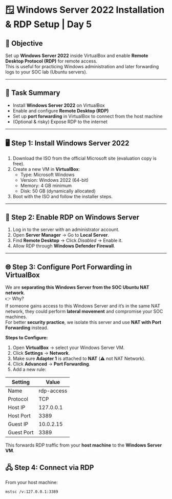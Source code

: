 # 🪟 Windows Server 2022 Installation & RDP Setup | Day 5

## 🎯 Objective
Set up **Windows Server 2022** inside VirtualBox and enable **Remote Desktop Protocol (RDP)** for remote access.  
This is useful for practicing Windows administration and later forwarding logs to your SOC lab (Ubuntu servers).

---

## 📝 Task Summary
- Install **Windows Server 2022** on VirtualBox  
- Enable and configure **Remote Desktop (RDP)**  
- Set up **port forwarding** in VirtualBox to connect from the host machine  
- (Optional & risky) Expose RDP to the internet  

---

## 🖥️ Step 1: Install Windows Server 2022
1. Download the ISO from the official Microsoft site (evaluation copy is free).  
2. Create a new VM in **VirtualBox**:  
   - Type: Microsoft Windows  
   - Version: Windows 2022 (64-bit)  
   - Memory: 4 GB minimum  
   - Disk: 50 GB (dynamically allocated)  
3. Boot with the ISO and follow the installer steps.  

---

## 🔑 Step 2: Enable RDP on Windows Server
1. Log in to the server with an administrator account.  
2. Open **Server Manager** → Go to **Local Server**.  
3. Find **Remote Desktop** → Click *Disabled* → Enable it.  
4. Allow RDP through **Windows Defender Firewall**.  

---

## 🌐 Step 3: Configure Port Forwarding in VirtualBox
We are **separating this Windows Server from the SOC Ubuntu NAT network**.  
👉 Why?  
If someone gains access to this Windows Server and it’s in the same NAT network, they could perform **lateral movement** and compromise your SOC machines.  
For better **security practice**, we isolate this server and use **NAT with Port Forwarding** instead.  

**Steps to Configure:**
1. Open **VirtualBox** → select your Windows Server VM.  
2. Click **Settings** → **Network**.  
3. Make sure **Adapter 1** is attached to **NAT** (⚠️ not NAT Network).  
4. Click **Advanced** → **Port Forwarding**.  
5. Add a new rule:  

| Setting   | Value        |
|-----------|-------------|
| Name      | rdp-access  |
| Protocol  | TCP         |
| Host IP   | 127.0.0.1   |
| Host Port | 3389        |
| Guest IP  | 10.0.2.15   |
| Guest Port| 3389        |

This forwards RDP traffic from your **host machine** to the **Windows Server VM**.


## 🖧 Step 4: Connect via RDP
From your host machine:  

```bash
mstsc /v:127.0.0.1:3389